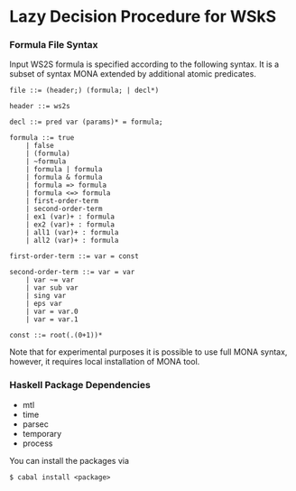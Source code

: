 # Lazy Decision Procedure for WSkS

### Formula File Syntax

Input WS2S formula is specified according to the following syntax. It is a subset of syntax MONA extended by additional atomic predicates.

```
file ::= (header;) (formula; | decl*)

header ::= ws2s

decl ::= pred var (params)* = formula;

formula ::= true
    | false
    | (formula)
    | ~formula
    | formula | formula
    | formula & formula
    | formula => formula
    | formula <=> formula
    | first-order-term
    | second-order-term
    | ex1 (var)+ : formula
    | ex2 (var)+ : formula
    | all1 (var)+ : formula
    | all2 (var)+ : formula

first-order-term ::= var = const

second-order-term ::= var = var
    | var ~= var
    | var sub var
    | sing var
    | eps var
    | var = var.0
    | var = var.1

const ::= root(.(0+1))*
```

Note that for experimental purposes it is possible to use full MONA syntax, however, it requires local installation of MONA tool.

### Haskell Package Dependencies

* mtl
* time
* parsec
* temporary
* process

You can install the packages via
```
$ cabal install <package>
```
